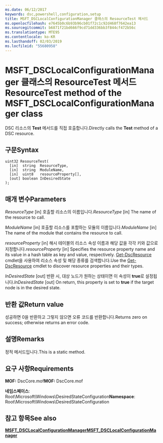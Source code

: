 ```yaml
---
ms.date: 06/12/2017
keywords: dsc,powershell,configuration,setup
title: MSFT_DSCLocalConfigurationManager 클래스의 ResourceTest 메서드
ms.openlocfilehash: e7645b0c6b93b96cb01f72c1c92d468f7642ea13
ms.sourcegitcommit: b6871f21bd666f9cd71dd336bb3f844cf472b56c
ms.translationtype: MTE95
ms.contentlocale: ko-KR
ms.lasthandoff: 02/03/2019
ms.locfileid: "55680958"
---
```

# <a name="resourcetest-method-of-the-msftdsclocalconfigurationmanager-class"></a><span data-ttu-id="c54cd-103">MSFT_DSCLocalConfigurationManager 클래스의 ResourceTest 메서드</span><span class="sxs-lookup"><span data-stu-id="c54cd-103">ResourceTest method of the MSFT_DSCLocalConfigurationManager class</span></span>

<span data-ttu-id="c54cd-104">DSC 리소스의 **Test** 메서드를 직접 호출합니다.</span><span class="sxs-lookup"><span data-stu-id="c54cd-104">Directly calls the **Test** method of a DSC resource.</span></span>

## <a name="syntax"></a><span data-ttu-id="c54cd-105">구문</span><span class="sxs-lookup"><span data-stu-id="c54cd-105">Syntax</span></span>

```mof
uint32 ResourceTest(
  [in]  string  ResourceType,
  [in]  string  ModuleName,
  [in]  uint8   resourceProperty[],
  [out] boolean InDesiredState
);
```

## <a name="parameters"></a><span data-ttu-id="c54cd-106">매개 변수</span><span class="sxs-lookup"><span data-stu-id="c54cd-106">Parameters</span></span>

<span data-ttu-id="c54cd-107">*ResourceType* \[in\] 호출할 리소스의 이름입니다.</span><span class="sxs-lookup"><span data-stu-id="c54cd-107">*ResourceType* \[in\] The name of the resource to call.</span></span>

<span data-ttu-id="c54cd-108">*ModuleName* \[in\] 호출할 리소스를 포함하는 모듈의 이름입니다.</span><span class="sxs-lookup"><span data-stu-id="c54cd-108">*ModuleName* \[in\] The name of the module that contains the resource to call.</span></span>

<span data-ttu-id="c54cd-109">*resourceProperty* \[in\] 해시 테이블의 리소스 속성 이름과 해당 값을 각각 키와 값으로 지정합니다.</span><span class="sxs-lookup"><span data-stu-id="c54cd-109">*resourceProperty* \[in\] Specifies the resource property name and its value in a hash table as key and value, respectively.</span></span> <span data-ttu-id="c54cd-110">[Get-DscResource](/powershell/module/PSDesiredStateConfiguration/Get-DscResource) cmdlet을 사용하여 리소스 속성 및 해당 종류를 검색합니다.</span><span class="sxs-lookup"><span data-stu-id="c54cd-110">Use the [Get-DscResource](/powershell/module/PSDesiredStateConfiguration/Get-DscResource) cmdlet to discover resource properties and their types.</span></span>

<span data-ttu-id="c54cd-111">*InDesiredState* \[out\] 반환 시, 대상 노드가 원하는 상태이면 이 속성이 **true**로 설정됩니다.</span><span class="sxs-lookup"><span data-stu-id="c54cd-111">*InDesiredState* \[out\] On return, this property is set to **true** if the target node is in the desired state.</span></span>

## <a name="return-value"></a><span data-ttu-id="c54cd-112">반환 값</span><span class="sxs-lookup"><span data-stu-id="c54cd-112">Return value</span></span>

<span data-ttu-id="c54cd-113">성공하면 0을 반환하고 그렇지 않으면 오류 코드를 반환합니다.</span><span class="sxs-lookup"><span data-stu-id="c54cd-113">Returns zero on success; otherwise returns an error code.</span></span>

## <a name="remarks"></a><span data-ttu-id="c54cd-114">설명</span><span class="sxs-lookup"><span data-stu-id="c54cd-114">Remarks</span></span>

<span data-ttu-id="c54cd-115">정적 메서드입니다.</span><span class="sxs-lookup"><span data-stu-id="c54cd-115">This is a static method.</span></span>

## <a name="requirements"></a><span data-ttu-id="c54cd-116">요구 사항</span><span class="sxs-lookup"><span data-stu-id="c54cd-116">Requirements</span></span>

<span data-ttu-id="c54cd-117">**MOF:** DscCore.mof</span><span class="sxs-lookup"><span data-stu-id="c54cd-117">**MOF:** DscCore.mof</span></span>

<span data-ttu-id="c54cd-118">**네임스페이스**: Root\Microsoft\Windows\DesiredStateConfiguration</span><span class="sxs-lookup"><span data-stu-id="c54cd-118">**Namespace**: Root\Microsoft\Windows\DesiredStateConfiguration</span></span>

## <a name="see-also"></a><span data-ttu-id="c54cd-119">참고 항목</span><span class="sxs-lookup"><span data-stu-id="c54cd-119">See also</span></span>

[<span data-ttu-id="c54cd-120">**MSFT_DSCLocalConfigurationManager**</span><span class="sxs-lookup"><span data-stu-id="c54cd-120">**MSFT_DSCLocalConfigurationManager**</span></span>](msft-dsclocalconfigurationmanager.md)